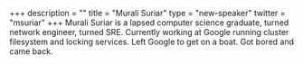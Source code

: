 +++
description = ""
title = "Murali Suriar"
type = "new-speaker"
twitter = "msuriar"
+++
Murali Suriar is a lapsed computer science graduate, turned network engineer, turned SRE. Currently working at Google running cluster filesystem and locking services. Left Google to get on a boat. Got bored and came back.